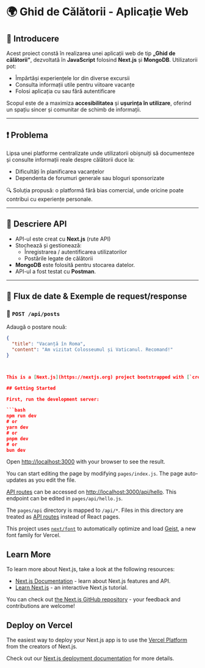 # 🌍 Ghid de Călătorii - Aplicație Web

## 📌 Introducere
Acest proiect constă în realizarea unei aplicații web de tip **„Ghid de călătorii”**, dezvoltată în **JavaScript** folosind **Next.js** și **MongoDB**. Utilizatorii pot:
- Împărtăși experiențele lor din diverse excursii
- Consulta informații utile pentru viitoare vacanțe
- Folosi aplicația cu sau fără autentificare

Scopul este de a maximiza **accesibilitatea** și **ușurința în utilizare**, oferind un spațiu sincer și comunitar de schimb de informații.

---

## ❗ Problema
Lipsa unei platforme centralizate unde utilizatorii obișnuiți să documenteze și consulte informații reale despre călătorii duce la:
- Dificultăți în planificarea vacanțelor
- Dependenta de forumuri generale sau bloguri sponsorizate

🔍 Soluția propusă: o platformă fără bias comercial, unde oricine poate contribui cu experiențe personale.

---

## 🧠 Descriere API
- API-ul este creat cu **Next.js** (rute API)
- Stochează și gestionează:
  - Înregistrarea / autentificarea utilizatorilor
  - Postările legate de călătorii
- **MongoDB** este folosită pentru stocarea datelor.
- API-ul a fost testat cu **Postman**.

---

## 🔁 Flux de date & Exemple de request/response

### 🔸 `POST /api/posts`
Adaugă o postare nouă:
```json
{
  "title": "Vacanță în Roma",
  "content": "Am vizitat Colosseumul și Vaticanul. Recomand!"
}



This is a [Next.js](https://nextjs.org) project bootstrapped with [`create-next-app`](https://nextjs.org/docs/pages/api-reference/create-next-app).

## Getting Started

First, run the development server:

```bash
npm run dev
# or
yarn dev
# or
pnpm dev
# or
bun dev
```

Open [http://localhost:3000](http://localhost:3000) with your browser to see the result.

You can start editing the page by modifying `pages/index.js`. The page auto-updates as you edit the file.

[API routes](https://nextjs.org/docs/pages/building-your-application/routing/api-routes) can be accessed on [http://localhost:3000/api/hello](http://localhost:3000/api/hello). This endpoint can be edited in `pages/api/hello.js`.

The `pages/api` directory is mapped to `/api/*`. Files in this directory are treated as [API routes](https://nextjs.org/docs/pages/building-your-application/routing/api-routes) instead of React pages.

This project uses [`next/font`](https://nextjs.org/docs/pages/building-your-application/optimizing/fonts) to automatically optimize and load [Geist](https://vercel.com/font), a new font family for Vercel.

## Learn More

To learn more about Next.js, take a look at the following resources:

- [Next.js Documentation](https://nextjs.org/docs) - learn about Next.js features and API.
- [Learn Next.js](https://nextjs.org/learn-pages-router) - an interactive Next.js tutorial.

You can check out [the Next.js GitHub repository](https://github.com/vercel/next.js) - your feedback and contributions are welcome!

## Deploy on Vercel

The easiest way to deploy your Next.js app is to use the [Vercel Platform](https://vercel.com/new?utm_medium=default-template&filter=next.js&utm_source=create-next-app&utm_campaign=create-next-app-readme) from the creators of Next.js.

Check out our [Next.js deployment documentation](https://nextjs.org/docs/pages/building-your-application/deploying) for more details.

